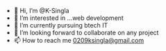 - 👋 Hi, I’m @K-Singla
- 👀 I’m interested in ...web development
- 🌱 I’m currently pursuing btech IT
- 💞️ I’m looking forward to collaborate on any project
- 📫 How to reach me 0209ksingla@gmail.com

<!---
K-Singla/K-Singla is a ✨ special ✨ repository because its `README.md` (this file) appears on your GitHub profile.
You can click the Preview link to take a look at your changes.
--->
